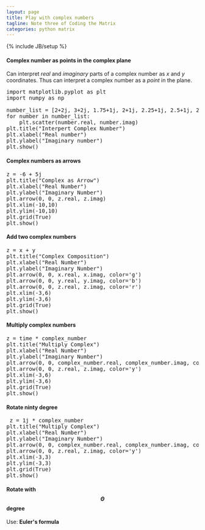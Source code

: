 ```yaml
---
layout: page
title: Play with complex numbers
tagline: Note three of Coding the Matrix
categories: python matrix
---
```


{% include JB/setup %}

#### Complex number as points in the complex plane

Can interpret *real* and *imaginary* parts of a complex number as *x* and *y* coordinates.
Thus can interpret a complex number as a *point* in the plane.

<pre class="prettyprint linenums">
import matplotlib.pyplot as plt
import numpy as np

number_list = [2+2j, 3+2j, 1.75+1j, 2+1j, 2.25+1j, 2.5+1j, 2.75+1j, 3+1j, 3.25+1j]
for number in number_list:
    plt.scatter(number.real, number.imag)
plt.title("Interpert Complex Number")
plt.xlabel("Real number")
plt.ylabel("Imaginary number")
plt.show()
</pre>

#### Complex numbers as arrows

<pre class="prettyprint linenums">
z = -6 + 5j
plt.title("Complex as Arrow")
plt.xlabel("Real Number")
plt.ylabel("Imaginary Number")
plt.arrow(0, 0, z.real, z.imag)
plt.xlim(-10,10)
plt.ylim(-10,10)
plt.grid(True)
plt.show()
</pre>

#### Add two complex numbers

<pre class="prettyprint linenums">
z = x + y
plt.title("Complex Composition")
plt.xlabel("Real Number")
plt.ylabel("Imaginary Number")
plt.arrow(0, 0, x.real, x.imag, color='g')
plt.arrow(0, 0, y.real, y.imag, color='b')
plt.arrow(0, 0, z.real, z.imag, color='r')
plt.xlim(-3,6)
plt.ylim(-3,6)
plt.grid(True)
plt.show()
</pre>

#### Multiply complex numbers

<pre class="prettyprint linenums">
z = time * complex_number
plt.title("Multiply Complex")
plt.xlabel("Real Number")
plt.ylabel("Imaginary Number")
plt.arrow(0, 0, complex_number.real, complex_number.imag, color='b')
plt.arrow(0, 0, z.real, z.imag, color='y')
plt.xlim(-3,6)
plt.ylim(-3,6)
plt.grid(True)
plt.show()
</pre>

#### Rotate ninty degree

<pre class="prettyprint linenums">
 z = 1j * complex_number
plt.title("Multiply Complex")
plt.xlabel("Real Number")
plt.ylabel("Imaginary Number")
plt.arrow(0, 0, complex_number.real, complex_number.imag, color='b')
plt.arrow(0, 0, z.real, z.imag, color='y')
plt.xlim(-3,3)
plt.ylim(-3,3)
plt.grid(True)
plt.show()
</pre>

#### Rotate with $$\Theta$$ degree
Use: **Euler's formula**
